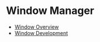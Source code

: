 # Window Manager

- [Window Overview](window-overview.md)
- [Window Development](window-guidelines.md)

